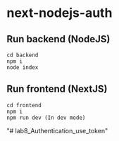 # next-nodejs-auth

## Run backend (NodeJS)
```
cd backend
npm i
node index
```

## Run frontend (NextJS)
```
cd frontend
npm i
npm run dev (In dev mode)
```
"# lab8_Authentication_use_token" 
